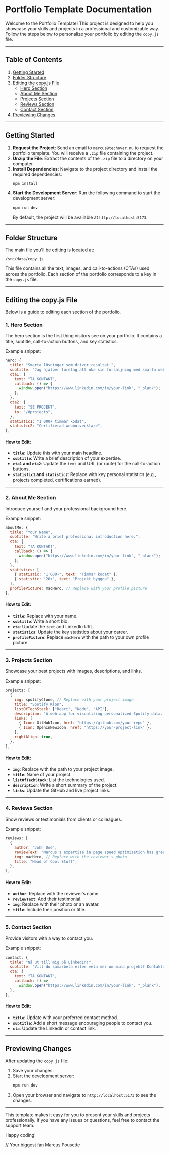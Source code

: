 # **Portfolio Template Documentation**

Welcome to the Portfolio Template! This project is designed to help you showcase your skills and projects in a professional and customizable way. Follow the steps below to personalize your portfolio by editing the `copy.js` file.

---

## **Table of Contents**

1. [Getting Started](#getting-started)
2. [Folder Structure](#folder-structure)
3. [Editing the copy.js File](#editing-the-copyjs-file)
   - [Hero Section](#1-hero-section)
   - [About Me Section](#2-about-me-section)
   - [Projects Section](#3-projects-section)
   - [Reviews Section](#4-reviews-section)
   - [Contact Section](#5-contact-section)
4. [Previewing Changes](#previewing-changes)

---

## **Getting Started**

1. **Request the Project**: Send an email to `marcus@techover.nu` to request the portfolio template. You will receive a `.zip` file containing the project.
2. **Unzip the File**: Extract the contents of the `.zip` file to a directory on your computer.
3. **Install Dependencies**: Navigate to the project directory and install the required dependencies:
   ```bash
   npm install
   ```
4. **Start the Development Server**: Run the following command to start the development server:
   ```bash
   npm run dev
   ```
   By default, the project will be available at `http://localhost:5173`.

---

## **Folder Structure**

The main file you'll be editing is located at:

```
/src/data/copy.js
```

This file contains all the text, images, and call-to-actions (CTAs) used across the portfolio. Each section of the portfolio corresponds to a key in the `copy.js` file.

---

## **Editing the copy.js File**

Below is a guide to editing each section of the portfolio.

### **1. Hero Section**

The hero section is the first thing visitors see on your portfolio. It contains a title, subtitle, call-to-action buttons, and key statistics.

Example snippet:

```javascript
hero: {
  title: "Smarta lösningar som driver resultat.",
  subtitle: "Jag hjälper företag att öka sin försäljning med smarta webblösningar utan att behöva investera i dyra system.",
  cta1: {
    text: "TA KONTAKT",
    callback: () => {
      window.open("https://www.linkedin.com/in/your-link", "_blank");
    },
  },
  cta2: {
    text: "SE PROJEKT",
    to: "/#projects",
  },
  statistic1: "1 000+ timmar kodat",
  statistic2: "Certifierad webbutvecklare",
},
```

#### **How to Edit:**

- **`title`**: Update this with your main headline.
- **`subtitle`**: Write a brief description of your expertise.
- **`cta1` and `cta2`**: Update the `text` and URL (or route) for the call-to-action buttons.
- **`statistic1` and `statistic2`**: Replace with key personal statistics (e.g., projects completed, certifications earned).

---

### **2. About Me Section**

Introduce yourself and your professional background here.

Example snippet:

```javascript
aboutMe: {
  title: "Your Name",
  subtitle: "Write a brief professional introduction here.",
  cta: {
    text: "TA KONTAKT",
    callback: () => {
      window.open("https://www.linkedin.com/in/your-link", "_blank");
    },
  },
  statistics: [
    { statistic: "1 000+", text: "Timmar kodat" },
    { statistic: "20+", text: "Projekt byggda" },
  ],
  profilePicture: macHero, // Replace with your profile picture
},
```

#### **How to Edit:**

- **`title`**: Replace with your name.
- **`subtitle`**: Write a short bio.
- **`cta`**: Update the `text` and LinkedIn URL.
- **`statistics`**: Update the key statistics about your career.
- **`profilePicture`**: Replace `macHero` with the path to your own profile picture.

---

### **3. Projects Section**

Showcase your best projects with images, descriptions, and links.

Example snippet:

```javascript
projects: [
  {
    img: spotifyClone, // Replace with your project image
    title: "Spotify Klon",
    listOfTechStack: ["React", "Node", "API"],
    description: "A web app for visualizing personalized Spotify data...",
    links: [
      { Icon: GitHubIcon, href: "https://github.com/your-repo" },
      { Icon: OpenInNewIcon, href: "https://your-project-link" },
    ],
    rightAlign: true,
  },
],
```

#### **How to Edit:**

- **`img`**: Replace with the path to your project image.
- **`title`**: Name of your project.
- **`listOfTechStack`**: List the technologies used.
- **`description`**: Write a short summary of the project.
- **`links`**: Update the GitHub and live project links.

---

### **4. Reviews Section**

Show reviews or testimonials from clients or colleagues.

Example snippet:

```javascript
reviews: [
  {
    author: "John Doe",
    reviewText: "Marcus's expertise in page speed optimization has greatly improved our website's performance...",
    img: macHero, // Replace with the reviewer's photo
    title: "Head of Cool Stuff",
  },
],
```

#### **How to Edit:**

- **`author`**: Replace with the reviewer’s name.
- **`reviewText`**: Add their testimonial.
- **`img`**: Replace with their photo or an avatar.
- **`title`**: Include their position or title.

---

### **5. Contact Section**

Provide visitors with a way to contact you.

Example snippet:

```javascript
contact: {
  title: "Nå ut till mig på LinkedIn!",
  subtitle: "Vill du samarbeta eller veta mer om mina projekt? Kontakta mig gärna på LinkedIn.",
  cta: {
    text: "TA KONTAKT",
    callback: () =>
      window.open("https://www.linkedin.com/in/your-link", "_blank"),
  },
},
```

#### **How to Edit:**

- **`title`**: Update with your preferred contact method.
- **`subtitle`**: Add a short message encouraging people to contact you.
- **`cta`**: Update the LinkedIn or contact link.

---

## **Previewing Changes**

After updating the `copy.js` file:

1. Save your changes.
2. Start the development server:
   ```bash
   npm run dev
   ```
3. Open your browser and navigate to `http://localhost:5173` to see the changes.

---

This template makes it easy for you to present your skills and projects professionally. If you have any issues or questions, feel free to contact the support team.

Happy coding!

// Your biggest fan Marcus Pousette
